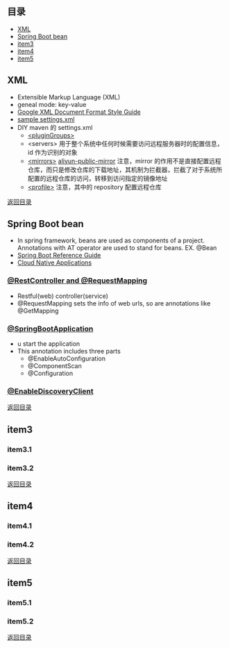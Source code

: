 ## <span id="jump0">目录<span>
  
  * [XML](#jump1)
  * [Spring Boot bean](#jump2)
  * [item3](#jump3)
  * [item4](#jump4)
  * [item5](#jump5)

## <span id="jump1">XML<span>

  * Extensible Markup Language (XML)
  * geneal mode: key-value
  * [Google XML Document Format Style Guide](https://google.github.io/styleguide/xmlstyle.html)
  * [sample settings.xml](https://stackoverflow.com/questions/2941605/sample-settings-xml)
  * DIY maven 的 settings.xml
    * [\<pluginGroups\>](https://maven.apache.org/guides/introduction/introduction-to-plugin-prefix-mapping.html)
    * \<servers\> 用于整个系统中任何时候需要访问远程服务器时的配置信息，id 作为识别的对象
    * [\<mirrors\>](https://maven.apache.org/guides/mini/guide-mirror-settings.html) [aliyun-public-mirror](https://help.aliyun.com/document_detail/102512.html?spm=a2c40.aliyun_maven_repo.0.0.36183054eGk3vS) 注意，mirror 的作用不是直接配置远程仓库，而只是修改仓库的下载地址，其机制为拦截器，拦截了对于系统所配置的远程仓库的访问，转移到访问指定的镜像地址
    * [\<profile\>](http://maven.apache.org/settings.html#Profiles) 注意，其中的 repository 配置远程仓库

  
[返回目录](#jump0)


## <span id="jump2">Spring Boot bean<span>
  
  * In spring framework, beans are used as components of a project. Annotations with AT operator are used to stand for beans. EX. @Bean
  * [Spring Boot Reference Guide](https://docs.spring.io/spring-boot/docs/2.0.x/reference/html/)
  * [Cloud Native Applications](https://cloud.spring.io/spring-cloud-commons/reference/html/)
  
  ### [\@RestController and \@RequestMapping](https://docs.spring.io/spring-framework/docs/5.0.13.RELEASE/spring-framework-reference/web.html#mvc)
  
  * Restful(web) controller(service)
  * @RequestMapping sets the info of web urls, so are annotations like @GetMapping 
 
  ### [\@SpringBootApplication](https://docs.spring.io/spring-boot/docs/2.0.x/reference/html/using-boot-using-springbootapplication-annotation.html)
  
  * u start the application
  * This annotation includes three parts
    * @EnableAutoConfiguration
    * @ComponentScan
    * @Configuration

  ### [\@EnableDiscoveryClient](https://cloud.spring.io/spring-cloud-commons/reference/html/#discovery-client)
  
 
[返回目录](#jump0)

## <span id="jump3">item3<span>
  
  ### item3.1
 
  ### item3.2

[返回目录](#jump0)

## <span id="jump4">item4<span>
  
  ### item4.1
 
  ### item4.2

[返回目录](#jump0)


## <span id="jump5">item5<span>
  
  ### item5.1
 
  ### item5.2
  
[返回目录](#jump0)

